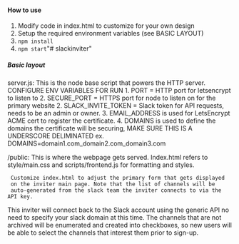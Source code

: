 #### How to use

1. Modify code in index.html to customize for your own design
2. Setup the required environment variables (see BASIC LAYOUT)
3. `npm install`
4. `npm start`"# slackinviter" 

##### Basic layout

server.js: This is the node base script that powers the HTTP server.
	CONFIGURE ENV VARIABLES FOR RUN
		1. PORT = HTTP port for letsencrypt to listen to
		2. SECURE_PORT = HTTPS port for node to listen on for the primary website
		2. SLACK_INVITE_TOKEN = Slack token for API requests, needs to be an admin or owner.
		3. EMAIL_ADDRESS is used for LetsEncrypt ACME cert to register the certificate.
		4. DOMAINS is used to define the domains the certificate
		   will be securing, MAKE SURE THIS IS A UNDERSCORE DELIMINATED
		   ex. DOMAINS=domain1.com_domain2.com_domain3.com

/public: This is where the webpage gets served. Index.html refers to
	 style/main.css and scripts/frontend.js for formatting and styles.
	 
	 Customize index.html to adjust the primary form that gets displayed
	 on the inviter main page. Note that the list of channels will be
	 auto-generated from the slack team the inviter connects to via the API key.

This inviter will connect back to the Slack account using the generic API
no need to specify your slack domain at this time. The channels that are
not archived will be enumerated and created into checkboxes, so new users will
be able to select the channels that interest them prior to sign-up.
